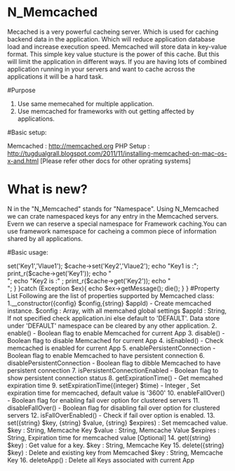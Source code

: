 # N_Memcached
Mecached is a very powerful cacheing server. Which is used for caching backend data in the application. Which will reduce application database load and increase execution speed. Memcached will store data in key-value format. This simple key value stucture is the power of this cache. But this will limit the application in different ways. If you are having lots of combined application running in your servers and want to cache across the applications it will be a hard task.

#Purpose
1. Use same memecahed for multiple application.
2. Use memcached for frameworks with out getting affected by applications.

#Basic setup:

Memcached : http://memcached.org
PHP Setup : http://tugdualgrall.blogspot.com/2011/11/installing-memcached-on-mac-os-x-and.html
[Please refer other docs for other oprating systems]

# What is new?
N in the "N_Memcached" stands for "Namespace". Using N_Memcached we can crate namespaced keys for any entry in the Memcached servers. Evern we can reserve a special namespace for Framework caching.You can use framework namespace for cacheing a common piece of information shared by all applications.

#Basic usage:

<?php
	
	require_once '../Library/cache/N_Memcached.php';

	$config = array();
	//Unique App ID for the application  
	$config['application']['resource']['appId'] = 'APP_ID';
	$config['resource']['cache']['appId'] = 'APP_ID';
	$config['resource']['cache']['memcached']['enabled'] = 1;
	$config['resource']['cache']['memcached']['expiration'] = '4500';
	$config['resource']['cache']['memcached']['server']['params']['host'] = '127.0.0.1';
	$config['resource']['cache']['memcached']['server']['params']['port'] = '11211';
	$config['resource']['cache']['memcached']['persistent']['ID'] = 'APP_ID_PERSISTENT';


	if(isset($config['resource']['cache']['memcached']['enabled']) && $config['resource']['cache']['memcached']['enabled'] == true){
	     try{  
	        $cache = new N_Memcached($config);
			if($cache){  
				//Set cache object in Registry  
			 	$cache->set('Key1','Vlaue1');  
			 	$cache->set('Key2','Vlaue2');  
			 	echo  "Key1 is :";  
			 	print_r($cache->get('Key1'));  
			 	echo "<br>";  
			 	echo  "Key2 is :" ;  
			 	print_r($cache->get('Key2'));  
			    echo "<br>";  
			}  	        
	     }catch (Exception $ex){  
	          echo $ex->getMessage();
	          die();
	     }
	}
	


#Property List



 Following are the list of properties supported by Memcached class:



1.__constructor({config} $config,{string} $appld) - Create  memcached instance.
                        $config : Array, with all memcahed global settings
                        $appId : String, If not specified check application.ini else default to 'DEFAULT'. Data store under 'DEFAULT' namespace can be cleared by any other application.

2. enable() - Boolean flag to enable Memcached for current App
3. disable() - Boolean flag to disable Memcached for current App
4. isEnabled() - Check memcached is enabled for current App
5. enablePersistentConnection - Boolean flag to enable Memcached to have persistent connection
6. disablePersistentConnection - Boolean flag to dibble Memcached to have persistent connection
7. isPersistentConnectionEnabled - Boolean flag to show persistent connection status 
8. getExpirationTime() - Get memcahed expiration time
9. setExpirationTime({integer} $time) - Integer , Set expiration time for memcached, default value is '3600'
10. enableFallOver() - Boolean flag for enabling fail over option for clustered servers
11. disableFallOver() - Boolean flag for disabling fail over option for clustered servers
12. isFallOverEnabled() - Check if fail over option is enabled.
13. set({string} $key, {string} $value, {string} $expires) : Set memcached value.
                    $key : String, Memcache Key
                    $value : String, Memcache Value
                    $expires : String, Expiration time for memcached value [Optional]
14. get({string} $key) : Get value for a key.
                    $key : String, Memcache Key
15. delete({string} $key) : Delete and existing key from Memcached
                    $key : String, Memcache Key
16. deleteApp() : Delete all Keys associated with current App	
